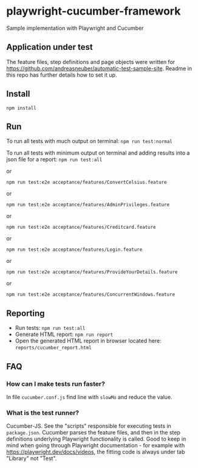# playwright-cucumber-framework
Sample implementation with Playwright and Cucumber

## Application under test
The feature files, step definitions and page objects were written for https://github.com/andreasneuber/automatic-test-sample-site.
Readme in this repo has further details how to set it up.

## Install
`npm install`

## Run
To run all tests with much output on terminal: `npm run test:normal`

To run all tests with minimum output on terminal and adding results into a json file for a report: `npm run test:all`

or

`npm run test:e2e acceptance/features/ConvertCelsius.feature`

or 

`npm run test:e2e acceptance/features/AdminPrivileges.feature`

or 

`npm run test:e2e acceptance/features/Creditcard.feature`

or

`npm run test:e2e acceptance/features/Login.feature`

or

`npm run test:e2e acceptance/features/ProvideYourDetails.feature`

or

`npm run test:e2e acceptance/features/ConcurrentWindows.feature`

## Reporting
- Run tests: `npm run test:all`
- Generate HTML report: `npm run report`
- Open the generated HTML report in browser located here: `reports/cucumber_report.html`

## FAQ

### How can I make tests run faster?
In file `cucumber.conf.js` find line with `slowMo` and reduce the value.

### What is the test runner?
Cucumber-JS. See the "scripts" responsible for executing tests in `package.json`.
Cucumber parses the feature files, and then in the step definitions underlying Playwright functionality is called.
Good to keep in mind when going through Playwright documentation - for example with https://playwright.dev/docs/videos, 
the fitting code is always under tab "Library" not "Test".
